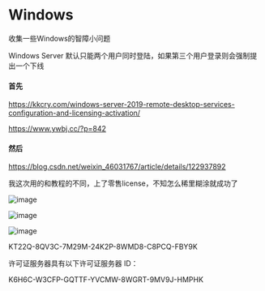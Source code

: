 # Windows
收集一些Windows的智障小问题

Windows Server 默认只能两个用户同时登陆，如果第三个用户登录则会强制提出一个下线

#### 首先

https://kkcry.com/windows-server-2019-remote-desktop-services-configuration-and-licensing-activation/

https://www.ywbj.cc/?p=842

#### 然后

https://blog.csdn.net/weixin_46031767/article/details/122937892


我这次用的和教程的不同，上了零售license，不知怎么稀里糊涂就成功了

![image](https://user-images.githubusercontent.com/59044398/217131007-223ffd6e-b8b3-4523-b6ca-a544ae4303c0.png)

![image](https://user-images.githubusercontent.com/59044398/217130706-37e35304-2342-40b2-8343-0c936b551a0e.png)


![image](https://user-images.githubusercontent.com/59044398/217130782-af4e6c6a-a4c3-4128-8e05-6b2707e17ddc.png)


KT22Q-8QV3C-7M29M-24K2P-8WMD8-C8PCQ-FBY9K

许可证服务器具有以下许可证服务器 ID：

K6H6C-W3CFP-GQTTF-YVCMW-8WGRT-9MV9J-HMPHK
